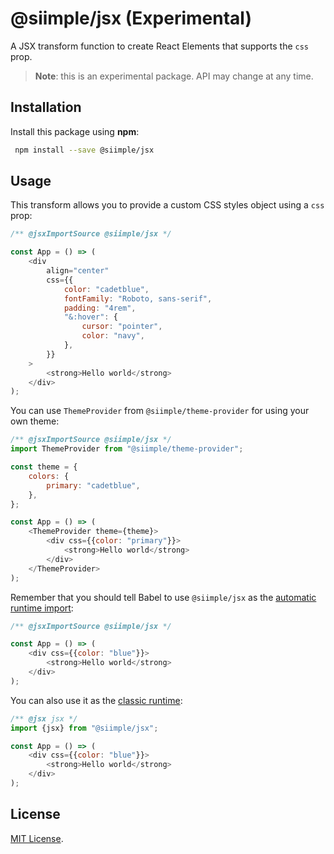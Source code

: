 # @siimple/jsx (Experimental)

A JSX transform function to create React Elements that supports the `css` prop.

> **Note**: this is an experimental package. API may change at any time.

## Installation

Install this package using **npm**:

```bash
 npm install --save @siimple/jsx
```

## Usage

This transform allows you to provide a custom CSS styles object using a `css` prop:

```js
/** @jsxImportSource @siimple/jsx */

const App = () => (
    <div
        align="center"
        css={{
            color: "cadetblue",
            fontFamily: "Roboto, sans-serif",
            padding: "4rem",
            "&:hover": {
                cursor: "pointer",
                color: "navy",
            },
        }}
    >
        <strong>Hello world</strong>
    </div>
);
```

You can use `ThemeProvider` from `@siimple/theme-provider` for using your own theme:

```js
/** @jsxImportSource @siimple/jsx */
import ThemeProvider from "@siimple/theme-provider";

const theme = {
    colors: {
        primary: "cadetblue",
    },
};

const App = () => (
    <ThemeProvider theme={theme}>
        <div css={{color: "primary"}}>
            <strong>Hello world</strong>
        </div>
    </ThemeProvider>
);
```

Remember that you should tell Babel to use `@siimple/jsx` as the [automatic runtime import](https://babeljs.io/docs/en/babel-plugin-transform-react-jsx#customizing-the-automatic-runtime-import):

```js
/** @jsxImportSource @siimple/jsx */

const App = () => (
    <div css={{color: "blue"}}>
        <strong>Hello world</strong>
    </div>
);
```

You can also use it as the [classic runtime](https://babeljs.io/docs/en/babel-plugin-transform-react-jsx#customizing-the-classic-runtime-import):

```js
/** @jsx jsx */
import {jsx} from "@siimple/jsx";

const App = () => (
    <div css={{color: "blue"}}>
        <strong>Hello world</strong>
    </div>
);
```

## License

[MIT License](https://github.com/jmjuanes/siimple/blob/main/LICENSE).
